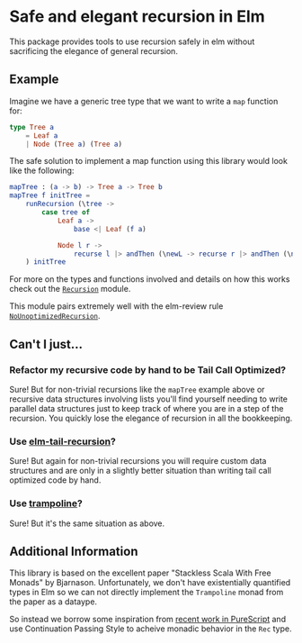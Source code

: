 # Safe and elegant recursion in Elm

This package provides tools to use recursion safely in elm without sacrificing the elegance of general recursion. 

## Example

Imagine we have a generic tree type that we want to write a `map` function for: 

```elm
type Tree a
    = Leaf a
    | Node (Tree a) (Tree a)
```

The safe solution to implement a map function using this library would look like the following:

```elm
mapTree : (a -> b) -> Tree a -> Tree b
mapTree f initTree = 
    runRecursion (\tree -> 
        case tree of
            Leaf a -> 
                base <| Leaf (f a)

            Node l r -> 
                recurse l |> andThen (\newL -> recurse r |> andThen (\newR -> base <| Node newL newR))
    ) initTree
```

For more on the types and functions involved and details on how this works check out the [`Recursion`](https://package.elm-lang.org/packages/micahhahn/elm-safe-recursion/1.0.1/Recursion/) module.

This module pairs extremely well with the elm-review rule [`NoUnoptimizedRecursion`](https://package.elm-lang.org/packages/jfmengels/elm-review-performance/latest/NoUnoptimizedRecursion).

## Can't I just...

### Refactor my recursive code by hand to be Tail Call Optimized? 

Sure! But for non-trivial recursions like the `mapTree` example above or recursive data structures involving lists you'll find yourself needing to write parallel data structures just to keep track of where you are in a step of the recursion.  You quickly lose the elegance of recursion in all the bookkeeping. 

### Use [elm-tail-recursion](https://package.elm-lang.org/packages/joneshf/elm-tail-recursion/latest/TailRecursion)?

Sure! But again for non-trivial recursions you will require custom data structures and are only in a slightly better situation than writing tail call optimized code by hand.

### Use [trampoline](https://package.elm-lang.org/packages/elm-lang/trampoline/latest/Trampoline)?

Sure! But it's the same situation as above.

## Additional Information 

This library is based on the excellent paper "Stackless Scala With Free Monads" by Bjarnason. Unfortunately, we don't have existentially quantified types in Elm so we can not directly implement the `Trampoline` monad from the paper as a dataype. 

So instead we borrow some inspiration from [recent work in PureScript](https://github.com/purescript-contrib/purescript-parsing/pull/154) and use Continuation Passing Style to acheive monadic behavior in the `Rec` type. 